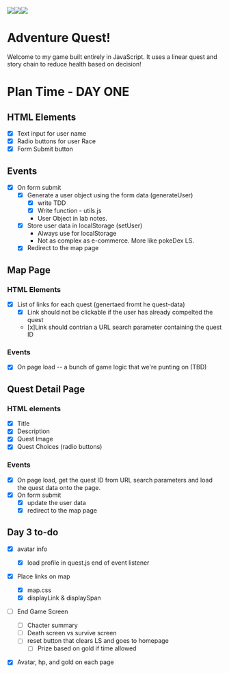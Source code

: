 <img src="https://img.shields.io/badge/JavaScript-F7DF1E?style=for-the-badge&logo=javascript&logoColor=black"><img src="https://img.shields.io/badge/CSS-239120?&style=for-the-badge&logo=css3&logoColor=white"><img src="https://img.shields.io/badge/HTML-239120?style=for-the-badge&logo=html5&logoColor=white">

# Adventure Quest!
Welcome to my game built entirely in JavaScript. It uses a linear quest and story chain to reduce health based on decision!


# Plan Time - DAY ONE
## HTML Elements
- [x] Text input for user name
- [x] Radio buttons for user Race
- [x] Form Submit button
## Events
- [x] On form submit
    - [x] Generate a user object using the form data (generateUser)
        - [x] write TDD
        - [x] Write function - utils.js

        * User Object in lab notes.
    - [x] Store user data in localStorage (setUser)
        * Always use for localStorage
        * Not as complex as e-commerce. More like pokeDex LS.
    - [x] Redirect to the map page

## Map Page
### HTML Elements
- [x] List of links for each quest (genertaed fromt he quest-data)
    - [x] Link should not be clickable if the user has already compelted the quest
    - [x]Link should contrian a URL search parameter containing the quest ID

### Events
- [x] On page load -- a bunch of game logic that we're punting on (TBD)

## Quest Detail Page
### HTML elements
- [x] Title
- [x] Description
- [x] Quest Image
- [x] Quest Choices (radio buttons)

### Events
- [x] On page load, get the quest ID from URL search parameters and load the quest data onto the page.
- [x] On form submit 
    - [x] update the user data
    - [x] redirect to the map page

## Day 3 to-do
- [x] avatar info
    - [x] load profile in quest.js end of event listener
- [x] Place links on map
    - [x] map.css
    - [x] displayLink & displaySpan
- [ ] End Game Screen
    - [ ] Chacter summary
    - [ ] Death screen vs survive screen
    - [ ] reset button that clears LS and goes to homepage
        - [ ] Prize based on gold if time allowed
- [x] Avatar, hp, and gold on each page

